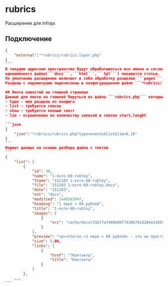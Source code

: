 # rubrics
Расширение для Infrajs
## Подключение
````json
{
	"external":"*rubrics/rubrics.layer.php"
}
```
В текущем адресном пространстве будут обрабатываться все имена и согласно ```config.rubrics.main``` при наличии в папке ```~pages``` 
одноимённого файла(```docx```,```html```,```tpl```) покажется статья.
По умолчанию расширение включает в себя обработку разделов ```pages```, ```blog```, ```events```, ```files```.
Разделы с параметрами перечислены в конфигурационом файле ```*rubrics/.infra.json```. 

## Лента новостей на главной странице
Данные для ленты на главной беруться из файла ```rubrics.php``` которые обрабатывает параметры 
- type - имя раздела из конфига
- list - требуется список
- show - требуется полный текст
- lim - ограничение по количеству записей в списке start,lenght

```json
{
	"json":"*rubrics/rubrics.php?type=events&list&lim=0,10"
}
```
Формат данных на основе разбора файла с тектом
```
{
    "list": [
        {
            "id": 30,
            "name": "1-evro-60-rubley",
            "fname": "151103 1-evro-60-rubley",
            "file": "151103 1-evro-60-rubley.docx",
            "date": "151103",
            "ext": "docx",
            "modified": 1446563947,
            "heading": "1 евро = 60 рублей",
            "title": "1-evro-60-rubley",
            "images": [
                {
                    "src": "cache/docx/51b77a7d46b00f7438b701d284a31059/word/media/image1.jpeg"
                }
            ],
            "preview": "<p>«Слоган «1 евро = 60 рублей» - это не просто рекламная уловка, – говорит директор по продажам компании Кемппи. - Конечно, мы не имеем права менять валюту, тем более по такому курсу. Однако, стоимость нашего оборудования, которое изготавливается в Финляндии и поставляется исключительно оттуда, формируется, исходя именно из такого соотношения рубля к евро. </p>",
            "size": 0.06,
            "links": [
                {
                    "href": "?Контакты",
                    "title": "Контакты"
                }
            ]
        },
    ...
```
